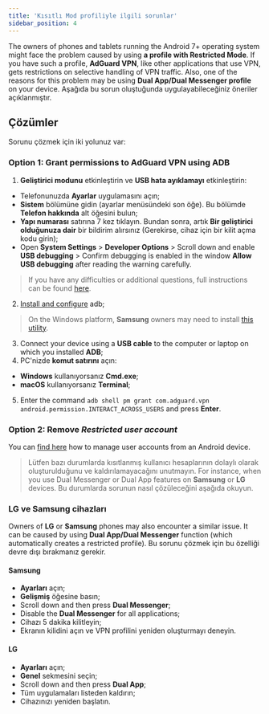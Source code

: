 ```yaml
---
title: 'Kısıtlı Mod profiliyle ilgili sorunlar'
sidebar_position: 4
---
```


The owners of phones and tablets running the Android 7+ operating system might face the problem caused by using **a profile with Restricted Mode**. If you have such a profile, **AdGuard VPN**, like other applications that use VPN, gets restrictions on selective handling of VPN traffic. Also, one of the reasons for this problem may be using **Dual App/Dual Messenger profile** on your device. Aşağıda bu sorun oluştuğunda uygulayabileceğiniz öneriler açıklanmıştır.

## Çözümler

Sorunu çözmek için iki yolunuz var:

### Option 1: Grant permissions to AdGuard VPN using ADB

1. **Geliştirici modunu** etkinleştirin ve **USB hata ayıklamayı** etkinleştirin:
- Telefonunuzda **Ayarlar** uygulamasını açın;
- **Sistem** bölümüne gidin (ayarlar menüsündeki son öğe). Bu bölümde **Telefon hakkında** alt öğesini bulun;
- **Yapı numarası** satırına 7 kez tıklayın. Bundan sonra, artık **Bir geliştirici olduğunuza dair** bir bildirim alırsınız (Gerekirse, cihaz için bir kilit açma kodu girin);
- Open **System Settings** > **Developer Options** > Scroll down and enable **USB debugging** > Confirm debugging is enabled in the window **Allow USB debugging** after reading the warning carefully.

> If you have any difficulties or additional questions, full instructions can be found [here](https://developer.android.com/studio/debug/dev-options).

2. [Install and configure](https://www.xda-developers.com/install-adb-windows-macos-linux/) adb;
> On the Windows platform, **Samsung** owners may need to install [this utility](https://developer.samsung.com/mobile/android-usb-driver.html).

3. Connect your device using a **USB cable** to the computer or laptop on which you installed **ADB**;
4. PC'nizde **komut satırını** açın:
- **Windows** kullanıyorsanız **Cmd.exe**;
- **macOS** kullanıyorsanız **Terminal**;
5. Enter the command `adb shell pm grant com.adguard.vpn android.permission.INTERACT_ACROSS_USERS` and press **Enter**.

### Option 2: Remove *Restricted user account*

You can [find here](https://support.google.com/a/answer/6223444?hl=en) how to manage user accounts from an Android device.

> Lütfen bazı durumlarda kısıtlanmış kullanıcı hesaplarının dolaylı olarak oluşturulduğunu ve kaldırılamayacağını unutmayın. For instance, when you use Dual Messenger or Dual App features on **Samsung** or **LG** devices. Bu durumlarda sorunun nasıl çözüleceğini aşağıda okuyun.

### LG ve Samsung cihazları

Owners of **LG** or **Samsung** phones may also encounter a similar issue. It can be caused by using **Dual App/Dual Messenger** function (which automatically creates a restricted profile). Bu sorunu çözmek için bu özelliği devre dışı bırakmanız gerekir.

#### Samsung

- **Ayarları** açın;
- **Gelişmiş** öğesine basın;
- Scroll down and then press **Dual Messenger**;
- Disable the **Dual Messenger** for all applications;
- Cihazı 5 dakika kilitleyin;
- Ekranın kilidini açın ve VPN profilini yeniden oluşturmayı deneyin.

#### LG

- **Ayarları** açın;
- **Genel** sekmesini seçin;
- Scroll down and then press **Dual App**;
- Tüm uygulamaları listeden kaldırın;
- Cihazınızı yeniden başlatın.